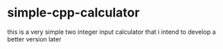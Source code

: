 # simple-cpp-calculator
this is a very simple two integer input calculator that i intend to develop a better version later

